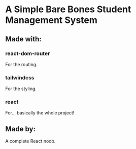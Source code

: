 # A Simple Bare Bones Student Management System

## Made with:

### react-dom-router

For the routing.

### tailwindcss

For the styling.

### react

For... basically the whole project!

## Made by:

A complete React noob.
